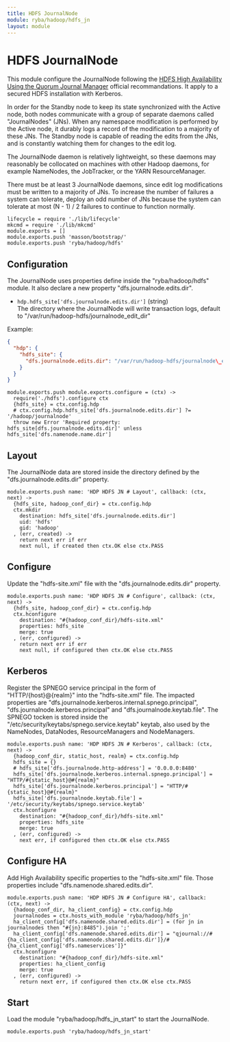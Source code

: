 ```yaml
---
title: HDFS JournalNode
module: ryba/hadoop/hdfs_jn
layout: module
---
```


# HDFS JournalNode

This module configure the JournalNode following the 
[HDFS High Availability Using the Quorum Journal Manager][qjm] official 
recommandations. It apply to a secured HDFS installation with Kerberos.

In order for the Standby node to keep its state synchronized with the Active 
node, both nodes communicate with a group of separate daemons called 
"JournalNodes" (JNs). When any namespace modification is performed by the Active 
node, it durably logs a record of the modification to a majority of these JNs. 
The Standby node is capable of reading the edits from the JNs, and is constantly 
watching them for changes to the edit log.

The JournalNode daemon is relatively lightweight, so these daemons may reasonably 
be collocated on machines with other Hadoop daemons, for example NameNodes, the 
JobTracker, or the YARN ResourceManager.

There must be at least 3 JournalNode daemons, since edit log modifications must 
be written to a majority of JNs. To increase the number of failures a system
can tolerate, deploy an odd number of JNs because the system can tolerate at 
most (N - 1) / 2 failures to continue to function normally.

[qjm]: http://hadoop.apache.org/docs/r2.3.0/hadoop-yarn/hadoop-yarn-site/HDFSHighAvailabilityWithQJM.html#Architecture

    lifecycle = require './lib/lifecycle'
    mkcmd = require './lib/mkcmd'
    module.exports = []
    module.exports.push 'masson/bootstrap/'
    module.exports.push 'ryba/hadoop/hdfs'

## Configuration

The JournalNode uses properties define inside the "ryba/hadoop/hdfs" module. It
also declare a new property "dfs.journalnode.edits.dir".

*   `hdp.hdfs_site['dfs.journalnode.edits.dir']` (string)   
    The directory where the JournalNode will write transaction logs, default
    to "/var/run/hadoop-hdfs/journalnode\_edit\_dir"

Example:

```json
{
  "hdp": {
    "hdfs_site": {
      "dfs.journalnode.edits.dir": "/var/run/hadoop-hdfs/journalnode\_edit\_dir"
    }
  }
}
```

    module.exports.push module.exports.configure = (ctx) ->
      require('./hdfs').configure ctx
      {hdfs_site} = ctx.config.hdp
      # ctx.config.hdp.hdfs_site['dfs.journalnode.edits.dir'] ?= '/hadoop/journalnode'
      throw new Error 'Required property: hdfs_site[dfs.journalnode.edits.dir]' unless hdfs_site['dfs.namenode.name.dir']

## Layout

The JournalNode data are stored inside the directory defined by the 
"dfs.journalnode.edits.dir" property.

    module.exports.push name: 'HDP HDFS JN # Layout', callback: (ctx, next) ->
      {hdfs_site, hadoop_conf_dir} = ctx.config.hdp
      ctx.mkdir
        destination: hdfs_site['dfs.journalnode.edits.dir']
        uid: 'hdfs'
        gid: 'hadoop'
      , (err, created) ->
        return next err if err
        next null, if created then ctx.OK else ctx.PASS

## Configure

Update the "hdfs-site.xml" file with the "dfs.journalnode.edits.dir" property.

    module.exports.push name: 'HDP HDFS JN # Configure', callback: (ctx, next) ->
      {hdfs_site, hadoop_conf_dir} = ctx.config.hdp
      ctx.hconfigure
        destination: "#{hadoop_conf_dir}/hdfs-site.xml"
        properties: hdfs_site
        merge: true
      , (err, configured) ->
        return next err if err
        next null, if configured then ctx.OK else ctx.PASS

## Kerberos

Register the SPNEGO service principal in the form of "HTTP/{host}@{realm}" into 
the "hdfs-site.xml" file. The impacted properties are "dfs.journalnode.kerberos.internal.spnego.principal", 
"dfs.journalnode.kerberos.principal" and "dfs.journalnode.keytab.file". The SPNEGO 
tocken is stored inside the "/etc/security/keytabs/spnego.service.keytab" keytab, 
also used by the NameNodes, DataNodes, ResourceManagers and NodeManagers.

    module.exports.push name: 'HDP HDFS JN # Kerberos', callback: (ctx, next) ->
      {hadoop_conf_dir, static_host, realm} = ctx.config.hdp
      hdfs_site = {}
      # hdfs_site['dfs.journalnode.http-address'] = '0.0.0.0:8480'
      hdfs_site['dfs.journalnode.kerberos.internal.spnego.principal'] = "HTTP/#{static_host}@#{realm}"
      hdfs_site['dfs.journalnode.kerberos.principal'] = "HTTP/#{static_host}@#{realm}"
      hdfs_site['dfs.journalnode.keytab.file'] = '/etc/security/keytabs/spnego.service.keytab'
      ctx.hconfigure
        destination: "#{hadoop_conf_dir}/hdfs-site.xml"
        properties: hdfs_site
        merge: true
      , (err, configured) ->
        next err, if configured then ctx.OK else ctx.PASS

## Configure HA

Add High Availability specific properties to the "hdfs-site.xml" file. Those
properties include "dfs.namenode.shared.edits.dir".

    module.exports.push name: 'HDP HDFS JN # Configure HA', callback: (ctx, next) ->
      {hadoop_conf_dir, ha_client_config} = ctx.config.hdp
      journalnodes = ctx.hosts_with_module 'ryba/hadoop/hdfs_jn'
      ha_client_config['dfs.namenode.shared.edits.dir'] = (for jn in journalnodes then "#{jn}:8485").join ';'
      ha_client_config['dfs.namenode.shared.edits.dir'] = "qjournal://#{ha_client_config['dfs.namenode.shared.edits.dir']}/#{ha_client_config['dfs.nameservices']}"
      ctx.hconfigure
        destination: "#{hadoop_conf_dir}/hdfs-site.xml"
        properties: ha_client_config
        merge: true
      , (err, configured) ->
        return next err, if configured then ctx.OK else ctx.PASS

## Start

Load the module "ryba/hadoop/hdfs\_jn\_start" to start the JournalNode.

    module.exports.push 'ryba/hadoop/hdfs_jn_start'




